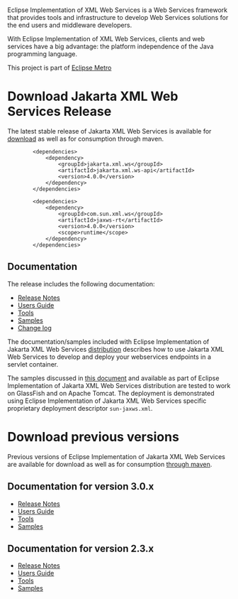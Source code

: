 <br/>


Eclipse Implementation of XML Web Services is a Web Services framework that provides tools
and infrastructure to develop Web Services solutions for the end users and middleware developers.

With Eclipse Implementation of XML Web Services, clients and web services have
a big advantage: the platform independence of the Java programming language.

This project is part of [Eclipse Metro](https://projects.eclipse.org/projects/ee4j.metro)

# <a name="Download_Jakarta_XMLS_Release"></a>Download Jakarta XML Web Services Release

The latest stable release of Jakarta XML Web Services is available for
[download](https://repo1.maven.org/maven2/com/sun/xml/ws/jaxws-ri/4.0.0/jaxws-ri-4.0.0.zip)
as well as for consumption through maven.
```
        <dependencies>
            <dependency>
                <groupId>jakarta.xml.ws</groupId>
                <artifactId>jakarta.xml.ws-api</artifactId>
                <version>4.0.0</version>
            </dependency>
        </dependencies>

        <dependencies>
            <dependency>
                <groupId>com.sun.xml.ws</groupId>
                <artifactId>jaxws-rt</artifactId>
                <version>4.0.0</version>
                <scope>runtime</scope>
            </dependency>
        </dependencies>
```

## Documentation
The release includes the following documentation:
- [Release Notes](3.0.0/docs/ch02.html)
- [Users Guide](3.0.0/docs/ch03.html)
- [Tools](3.0.0/docs/ch04.html)
- [Samples](3.0.0/docs/ch07.html)
- [Change log](https://github.com/eclipse-ee4j/metro-jax-ws/releases/tag/3.0.0)

The documentation/samples included with Eclipse Implementation of Jakarta XML Web Services
[distribution](https://repo1.maven.org/maven2/com/sun/xml/ws/jaxws-ri/3.0.0/jaxws-ri-3.0.0.zip)
describes how to use Jakarta XML Web Services to develop
and deploy your webservices endpoints in a servlet container.

The samples discussed in [this document](3.0.0/docs/ch07.html) and available as part
of Eclipse Implementation of Jakarta XML Web Services distribution are tested to work
on GlassFish and on Apache Tomcat. The deployment is demonstrated using
Eclipse Implementation of Jakarta XML Web Services specific proprietary deployment
descriptor `sun-jaxws.xml`. 


# <a name="Download_Archive"></a>Download previous versions

Previous versions of Eclipse Implementation of Jakarta XML Web Services are available for download
as well as for consumption [through maven](https://repo1.maven.org/maven2/com/sun/xml/ws/jaxws-ri/).

## Documentation for version 3.0.x
- [Release Notes](3.0.0/docs/ch02.html)
- [Users Guide](3.0.0/docs/ch03.html)
- [Tools](3.0.0/docs/ch04.html)
- [Samples](3.0.0/docs/ch07.html)

## Documentation for version 2.3.x
- [Release Notes](2.3.3/docs/ch02.html)
- [Users Guide](2.3.3/docs/ch03.html)
- [Tools](2.3.3/docs/ch04.html)
- [Samples](2.3.3/docs/ch07.html)
